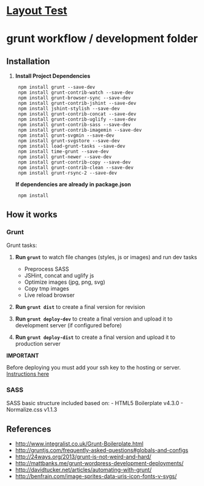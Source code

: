 # [Layout Test](http://layout-test-tttt.surge.sh)


# **grunt workflow / development folder**

## Installation

1. **Install Project Dependencies**

        npm install grunt --save-dev
        npm install grunt-contrib-watch --save-dev
        npm install grunt-browser-sync --save-dev
        npm install grunt-contrib-jshint --save-dev
        npm install jshint-stylish --save-dev
        npm install grunt-contrib-concat --save-dev
        npm install grunt-contrib-uglify --save-dev
        npm install grunt-contrib-sass --save-dev
        npm install grunt-contrib-imagemin --save-dev
        npm install grunt-svgmin --save-dev
        npm install grunt-svgstore --save-dev
        npm install load-grunt-tasks --save-dev
        npm install time-grunt --save-dev
        npm install grunt-newer --save-dev
        npm install grunt-contrib-copy --save-dev
        npm install grunt-contrib-clean --save-dev
        npm install grunt-rsync-2 --save-dev

    **If dependencies are already in package.json**

        npm install  

## How it works

### Grunt

Grunt tasks:

1. **Run `grunt`** to watch file changes (styles, js or images) and run dev tasks

    - Preprocess SASS
    - JSHint, concat and uglify js
    - Optimize images (jpg, png, svg)
    - Copy tmp images
    - Live reload browser

2. **Run `grunt dist`** to create a final version for revision
3. **Run `grunt deploy-dev`** to create a final version and upload it to development server (if configured before)
4. **Run `grunt deploy-dist`** to create a final version and upload it to production server

**IMPORTANT**

Before deploying you must add your ssh key to the hosting or server. [Instructions here](http://coolestguidesontheplanet.com/make-passwordless-ssh-connection-osx-10-9-mavericks-linux/)

### SASS
SASS basic structure included based on:
    - HTML5 Boilerplate v4.3.0
    - Normalize.css v1.1.3

## References

  - http://www.integralist.co.uk/Grunt-Boilerplate.html
  - http://gruntjs.com/frequently-asked-questions#globals-and-configs
  - http://24ways.org/2013/grunt-is-not-weird-and-hard/
  - http://mattbanks.me/grunt-wordpress-development-deployments/
  - http://davidtucker.net/articles/automating-with-grunt/
  - http://benfrain.com/image-sprites-data-uris-icon-fonts-v-svgs/
